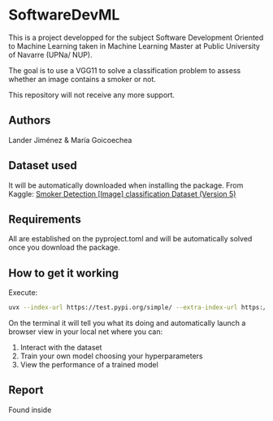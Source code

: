 # SoftwareDevML

This is a project developped for the subject Software Development Oriented to Machine Learning taken in Machine Learning Master at Public University of Navarre (UPNa/ NUP).

The goal is to use a VGG11 to solve a classification problem to assess whether an image contains a smoker or not.

This repository will not receive any more support.

## Authors

Lander Jiménez & María Goicoechea

## Dataset used

It will be automatically downloaded when installing the package.
From Kaggle:
[Smoker Detection [Image] classification Dataset (Version 5)](https://www.kaggle.com/datasets/sujaykapadnis/smoking)

## Requirements

All are established on the pyproject.toml and will be automatically solved once you download the package.

## How to get it working

Execute:

``` bash
uvx --index-url https://test.pypi.org/simple/ --extra-index-url https://pypi.org/simple/ --from smoking_prediction smoking-prediction
```

On the terminal it will tell you what its doing and automatically launch a browser view in your local net where you can:
1. Interact with the dataset
2. Train your own model choosing your hyperparameters
3. View the performance of a trained model

## Report 

Found inside

